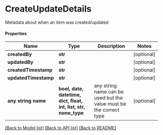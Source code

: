 # CreateUpdateDetails

Metadata about when an item was created/updated

#### Properties
Name | Type | Description | Notes
------------ | ------------- | ------------- | -------------
**createdBy** | **str** |  | [optional] 
**updatedBy** | **str** |  | [optional] 
**createdTimestamp** | **str** |  | [optional] 
**updatedTimestamp** | **str** |  | [optional] 
**any string name** | **bool, date, datetime, dict, float, int, list, str, none_type** | any string name can be used but the value must be the correct type | [optional]

[[Back to Model list]](../README.md#documentation-for-models) [[Back to API list]](../README.md#documentation-for-api-endpoints) [[Back to README]](../README.md)

